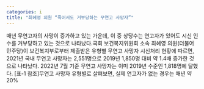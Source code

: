 ```yaml
---
categories: i
title: "최혜영 의원 “죽어서도 거부당하는 무연고 사망자”"
---
```

매년 무연고자의 사망이 증가하고 있는 가운데, 이 중 상당수는 연고자가 있어도 시신 인수를 거부당하고 있는 것으로 나타났다.국회 보건복지위원회 소속 최혜영 의원(더불어민주당)이 보건복지부로부터 제출받은 유형별 무연고 사망자 시신처리 현황에 따르면, 2021년 국내 무연고 사망자는 2,551명으로 2019년 1,850명 대비 약 1.4배 증가한 것으로 나타났다. 2022년 7월 기준 무연고 사망자는 이미 2019년 수준인 1,818명에 달했다. [표-1 참조]무연고 사망자 유형별로 살펴보면, 실제 연고자가 없는 경우는 매년 약 20%
